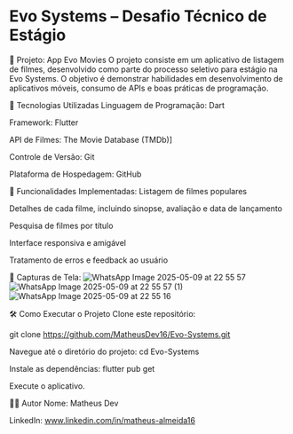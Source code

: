 <h1>Evo Systems – Desafio Técnico de Estágio</h1>

📱 Projeto: App Evo Movies
O projeto consiste em um aplicativo de listagem de filmes, desenvolvido como parte do processo seletivo para estágio na Evo Systems. O objetivo é demonstrar habilidades em desenvolvimento de aplicativos móveis, consumo de APIs e boas práticas de programação.

🚀 Tecnologias Utilizadas
Linguagem de Programação: Dart

Framework: Flutter

API de Filmes: The Movie Database (TMDb)]

Controle de Versão: Git

Plataforma de Hospedagem: GitHub

🔧 Funcionalidades Implementadas:
Listagem de filmes populares

Detalhes de cada filme, incluindo sinopse, avaliação e data de lançamento

Pesquisa de filmes por título

Interface responsiva e amigável

Tratamento de erros e feedback ao usuário

📸 Capturas de Tela:
![WhatsApp Image 2025-05-09 at 22 55 57](https://github.com/user-attachments/assets/281c066a-619c-4e9d-a790-5eb4f340a2b1)
![WhatsApp Image 2025-05-09 at 22 55 57 (1)](https://github.com/user-attachments/assets/47754853-6dd4-470a-94dc-76b0de2490e9)
![WhatsApp Image 2025-05-09 at 22 55 16](https://github.com/user-attachments/assets/cfbcb1f0-a50e-458c-9f37-4dee8651dfd9)



🛠️ Como Executar o Projeto
Clone este repositório:

git clone https://github.com/MatheusDev16/Evo-Systems.git

Navegue até o diretório do projeto: cd Evo-Systems

Instale as dependências: flutter pub get

Execute o aplicativo.


👨‍💻 Autor
Nome: Matheus Dev

LinkedIn: www.linkedin.com/in/matheus-almeida16



